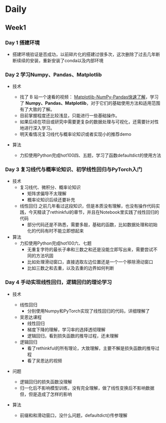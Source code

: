 # Daily

## Week1

### Day 1 搭建环境

- 搭建环境验证是否成功，以前碎片化的搭建过很多次，这次删除了过去几年断断续续的安装，重新安装了conda以及内部环境

### Day 2 学习Numpy、Pandas、Matplotlib

- 技术
    - 找了 B 站一个速看的视频： [Matplotlib-NumPy-Pandas快速了解](https://www.bilibili.com/video/BV1wN4y1T7K9/?p=4&spm_id_from=333.1007.top_right_bar_window_history.content.click)，学习了 **Numpy、Pandas、Matplotlib**，对于它们的基础使用方法和适用范围有了大致的了解。   
    - 目前掌握程度还比较浅显，只能进行一些基础操作。  
    - 如果后续在项目或研究中需要更复杂的数据处理与可视化，还需要针对性地进行深入学习。  
    - 明天看情况复习线代与概率论知识或者实现小的推荐demo

- 算法
    - 力扣使用Python完成hot100四、五题，学习了函数defaultdict的使用方法

### Day 3 复习线代与概率论知识、初学线性回归与PyTorch入门

- 技术
    - 复习线代、微积分、概率论知识
        - 矩阵求偏导不太理解
        - 概率论知识后续还要补充
    - 线性回归
        之前几年看过这段知识，但是本质没有理解，也没有操作代码实践，今天精读了rethinkful的章节，并且在Notebook里实践了线性回归的代码
        - 部分代码还是不熟悉，需要多敲，基础的函数，比如数据处理和初始化的代码有时不能立即想起来
- 算法
    - 力扣使用Python完成hot100六、七题
        - 无重复字符的最长子串和三数之和还是没能立即写出来，需要尝试不同的方法巩固
        - 比如处理滑动窗口，直接选取左边位置还是一个一个移除滑动窗口
        - 比如三数之和去重，以及去重的边界如何判断

### Day 4 手动实现线性回归，逻辑回归的理论学习

- 技术
    - 线性回归
        - 分别使用Numpy和PyTorch实现了线性回归的代码，详细理解了
    - 吴恩达课程
        - 线性回归
        - 梯度下降的理解，学习率的选择透彻理解
        - 逻辑回归，看到损失函数的推导过程，还未理解
    - 逻辑回归
        - 看了rethinkful的所有理论，大致理解，主要不解是损失函数的推导过程
        - 看了吴恩达的视频

- 问题
    - 逻辑回归的损失函数没理解
    - 归一化后不影响模型训练，没有完全理解，做了线性变换后不影响数据但，但是造成了怎样的影响

- 算法
    - 前缀和和滑动窗口，没什么问题，defaultdict()传参理解